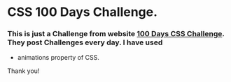 # CSS 100 Days Challenge.
### This is just a Challenge from website [100 Days CSS Challenge](https://100dayscss.com/). They post Challenges every day. I have used 
- animations property of CSS.


Thank you!
